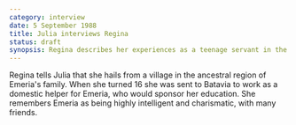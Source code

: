 ```yaml
---
category: interview
date: 5 September 1988
title: Julia interviews Regina
status: draft
synopsis: Regina describes her experiences as a teenage servant in the Emeria salon. 
---
```


Regina tells Julia that she hails from a village in the ancestral region of Emeria's family. When she turned 16 she was sent to Batavia to work as a domestic helper for Emeria, who would sponsor her education. She remembers Emeria as being highly intelligent and charismatic, with many friends.  
